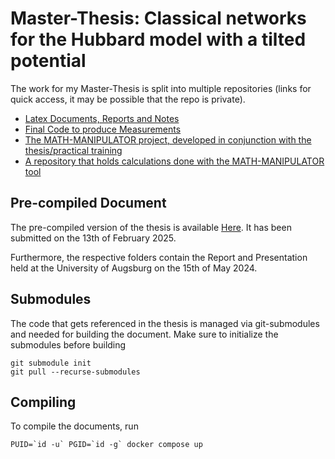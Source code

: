 # Master-Thesis: Classical networks for the Hubbard model with a tilted potential

The work for my Master-Thesis is split into multiple repositories (links for quick access, it may be possible that the repo is private).

-   [Latex Documents, Reports and Notes](https://github.com/jonas-kell/master-thesis-documents)
-   [Final Code to produce Measurements](https://github.com/jonas-kell/master-thesis-code)
-   [The MATH-MANIPULATOR project, developed in conjunction with the thesis/practical training](https://github.com/jonas-kell/math-manipulator)
-   [A repository that holds calculations done with the MATH-MANIPULATOR tool](https://github.com/jonas-kell/master-thesis-mm-calculations)

## Pre-compiled Document

The pre-compiled version of the thesis is available [Here](./pre-compiled-documents/Classical%20networks%20for%20the%20Hubbard%20model%20with%20a%20tilted%20potential%20-%20Master%20Thesis%20Jonas%20Kell.pdf).
It has been submitted on the 13th of February 2025.

Furthermore, the respective folders contain the Report and Presentation held at the University of Augsburg on the 15th of May 2024.

## Submodules

The code that gets referenced in the thesis is managed via git-submodules and needed for building the document. Make sure to initialize the submodules before building

```shell
git submodule init
git pull --recurse-submodules
```

<!--
Create The symbolic links

ln -sf ./../latex-beamer-template/beamerthemeuniamntf.sty project-work-presentation/
ln -sf ./../latex-beamer-template/beamercolorthemeuniamntf.sty project-work-presentation/
ln -sf ./../latex-beamer-template/slide-background-images/ project-work-presentation/
 -->

## Compiling

To compile the documents, run

```shell
PUID=`id -u` PGID=`id -g` docker compose up
```
